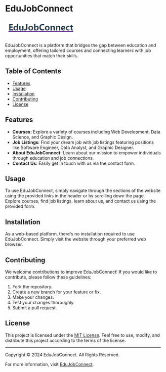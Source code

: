 # EduJobConnect

![EduJobConnect Logo](images/Ejc.png)

EduJobConnect is a platform that bridges the gap between education and employment, offering tailored courses and connecting learners with job opportunities that match their skills.

## Table of Contents

- [Features](#features)
- [Usage](#usage)
- [Installation](#installation)
- [Contributing](#contributing)
- [License](#license)

## Features

- **Courses:** Explore a variety of courses including Web Development, Data Science, and Graphic Design.
- **Job Listings:** Find your dream job with job listings featuring positions like Software Engineer, Data Analyst, and Graphic Designer.
- **About EduJobConnect:** Learn about our mission to empower individuals through education and job connections.
- **Contact Us:** Easily get in touch with us via the contact form.

## Usage

To use EduJobConnect, simply navigate through the sections of the website using the provided links in the header or by scrolling down the page. Explore courses, find job listings, learn about us, and contact us using the provided form.

## Installation

As a web-based platform, there's no installation required to use EduJobConnect. Simply visit the website through your preferred web browser.

## Contributing

We welcome contributions to improve EduJobConnect! If you would like to contribute, please follow these guidelines:

1. Fork the repository.
2. Create a new branch for your feature or fix.
3. Make your changes.
4. Test your changes thoroughly.
5. Submit a pull request.

## License

This project is licensed under the [MIT License](LICENSE). Feel free to use, modify, and distribute this project according to the terms of the license.

---

Copyright © 2024 EduJobConnect. All Rights Reserved.

For more information, visit [EduJobConnect](https://placide11.github.io/EduJobConnect/).
